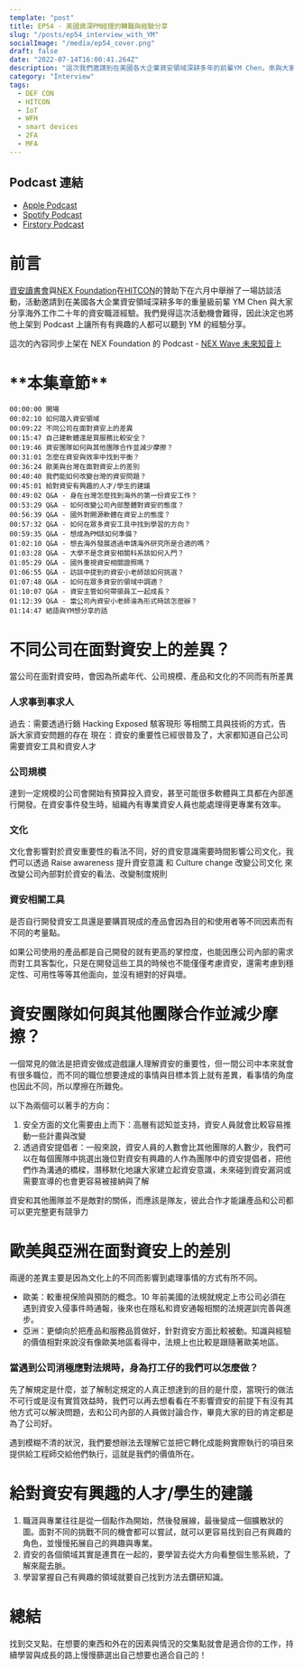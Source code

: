 ```yaml
---
template: "post"
title: EP54 - 美國資深PM經理的轉職與經驗分享
slug: "/posts/ep54_interview_with_YM"
socialImage: "/media/ep54_cover.png"
draft: false
date: "2022-07-14T16:00:41.264Z"
description: "這次我們邀請到在美國各大企業資安領域深耕多年的前輩YM Chen，來與大家分想海外工作二時年的職涯經驗。"
category: "Interview"
tags:
  - DEF CON
  - HITCON
  - IoT
  - WFH
  - smart devices
  - 2FA
  - MFA
---
```


## Podcast 連結

- [Apple Podcast](https://podcasts.apple.com/tw/podcast/%E8%B3%87%E5%AE%89%E8%A7%A3%E5%A3%93%E7%B8%AE/id1513276667?i=1000569822190)
- [Spotify Podcast](https://open.spotify.com/episode/6oqpnuxiNSsnqH0ZSltxq5)
- [Firstory Podcast](https://open.firstory.me/story/cl506694703p801t940hdbae5)

# 前言

[資安讀書會](https://infosecdecompress.com/posts/patches_TwSecSlack)與[NEX Foundation](https://www.nexf.org/)在[HITCON](https://hitcon.org/)的贊助下在六月中舉辦了一場訪談活動，活動邀請到在美國各大企業資安領域深耕多年的重量級前輩 YM Chen 與大家分享海外工作二十年的資安職涯經驗。我們覺得這次活動機會難得，因此決定也將他上架到 Podcast 上讓所有有興趣的人都可以聽到 YM 的經驗分享。

這次的內容同步上架在 NEX Foundation 的 Podcast - [NEX Wave 未來知音](https://open.firstory.me/user/nexwave)上

# \***\*本集章節\*\***

`00:00:00 開場`\
`00:02:10 如何踏入資安領域`\
`00:09:22 不同公司在面對資安上的差異`\
`00:15:47 自己建軟體還是買服務比較安全？`\
`00:19:46 資安團隊如何與其他團隊合作並減少摩擦？`\
`00:31:01 怎麼在資安與效率中找到平衡？`\
`00:36:24 歐美與台灣在面對資安上的差別`\
`00:40:40 我們能如何改變台灣的資安問題？`\
`00:45:01 給對資安有興趣的人才/學生的建議`\
`00:49:02 Q&A - 身在台灣怎麼找到海外的第一份資安工作？`\
`00:53:29 Q&A - 如何改變公司內部整體對資安的態度？`\
`00:56:39 Q&A - 國外對開源軟體在資安上的態度？`\
`00:57:32 Q&A - 如何在眾多資安工具中找到學習的方向？`\
`00:59:35 Q&A - 想成為PM該如何準備？`\
`01:02:10 Q&A - 想去海外發展透過申請海外研究所是合適的嗎？`\
`01:03:28 Q&A - 大學不是念資安相關科系該如何入門？`\
`01:05:29 Q&A - 國外重視資安相關證照嗎？`\
`01:06:55 Q&A - 訪談中提到的資安小老師該如何挑選？`\
`01:07:48 Q&A - 如何在眾多資安的領域中調適？`\
`01:10:07 Q&A - 資安主管如何帶領員工一起成長？`\
`01:12:39 Q&A - 當公司內資安小老師淪為形式時該怎麼辦？`\
`01:14:47 結語與YM想分享的話`

# 不同公司在面對資安上的差異？

當公司在面對資安時，會因為所處年代、公司規模、產品和文化的不同而有所差異

### 人求事到事求人

過去：需要透過行銷 Hacking Exposed 駭客現形 等相關工具與技術的方式，告訴大家資安問題的存在
現在：資安的重要性已經很普及了，大家都知道自己公司需要資安工具和資安人才

### 公司規模

達到一定規模的公司會開始有預算投入資安，甚至可能很多軟體與工具都在內部進行開發。在資安事件發生時，組織內有專業資安人員也能處理得更專業有效率。

### 文化

文化會影響對於資安重要性的看法不同，好的資安意識需要時間影響公司文化，我們可以透過 Raise awareness 提升資安意識 和 Culture change 改變公司文化 來改變公司內部對於資安的看法、改變制度規則

### 資安相關工具

是否自行開發資安工具還是要購買現成的產品會因為目的和使用者等不同因素而有不同的考量點。

如果公司使用的產品都是自己開發的就有更高的掌控度，也能因應公司內部的需求而對工具客製化，只是在開發這些工具的時候也不能僅僅考慮資安，還需考慮到穩定性、可用性等等其他面向，並沒有絕對的好與壞。

# 資安團隊如何與其他團隊合作並減少摩擦？

一個常見的做法是把資安做成遊戲讓人理解資安的重要性，但一間公司中本來就會有很多職位，而不同的職位想要達成的事情與目標本質上就有差異，看事情的角度也因此不同，所以摩擦在所難免。

以下為兩個可以著手的方向：

1. 安全方面的文化需要由上而下：高層有認知並支持，資安人員就會比較容易推動一些計畫與改變
2. 透過資安提倡者：一般來說，資安人員的人數會比其他團隊的人數少，我們可以在每個團隊中挑選出幾位對資安有興趣的人作為團隊中的資安提倡者，把他們作為溝通的橋樑，潛移默化地讓大家建立起資安意識，未來碰到資安漏洞或需要宣導的也會更容易被接納與了解

資安和其他團隊並不是敵對的關係，而應該是隊友，彼此合作才能讓產品和公司都可以更完整更有競爭力

# 歐美與亞洲在面對資安上的差別

兩邊的差異主要是因為文化上的不同而影響到處理事情的方式有所不同。

- 歐美：較重視保險與預防的概念。10 年前美國的法規就規定上市公司必須在遇到資安入侵事件時通報，後來也在隱私和資安通報相關的法規遲訓完善與進步。
- 亞洲：更傾向於把產品和服務品質做好，針對資安方面比較被動。知識與經驗的價值相對來說沒有像歐美地區看得中，法規上也比較是跟隨著歐美地區。

### 當遇到公司消極應對法規時，身為打工仔的我們可以怎麼做？

先了解規定是什麼，並了解制定規定的人真正想達到的目的是什麼，當現行的做法不可行或是沒有實質效益時，我們可以再去想看看在不影響資安的前提下有沒有其他方式可以解決問題，去和公司內部的人員做討論合作，畢竟大家的目的肯定都是為了公司好。

遇到模糊不清的狀況，我們要想辦法去理解它並把它轉化成能夠實際執行的項目來提供給工程師交給他們執行，這就是我們的價值所在。

# 給對資安有興趣的人才/學生的建議

1. 職涯與專業往往是從一個點作為開始，然後發展線，最後變成一個擴散狀的圖。面對不同的挑戰不同的機會都可以嘗試，就可以更容易找到自己有興趣的角色，並慢慢拓展自己的興趣與專業。
2. 資安的各個領域其實是連貫在一起的，要學習去從大方向看整個生態系統，了解來龍去脈。
3. 學習掌握自己有興趣的領域就要自己找到方法去鑽研知識。

# 總結

找到交叉點，在想要的東西和外在的因素與情況的交集點就會是適合你的工作，持續學習與成長的路上慢慢篩選出自己想要也適合自己的！

